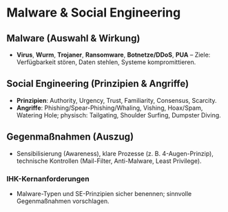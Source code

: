 # Malware & Social Engineering

## Malware (Auswahl & Wirkung)
- **Virus**, **Wurm**, **Trojaner**, **Ransomware**, **Botnetze/DDoS**, **PUA** – Ziele: Verfügbarkeit stören, Daten stehlen, Systeme kompromittieren. 

## Social Engineering (Prinzipien & Angriffe)
- **Prinzipien**: Authority, Urgency, Trust, Familiarity, Consensus, Scarcity.  
- **Angriffe**: Phishing/Spear-Phishing/Whaling, Vishing, Hoax/Spam, Watering Hole; physisch: Tailgating, Shoulder Surfing, Dumpster Diving.

## Gegenmaßnahmen (Auszug)
- Sensibilisierung (Awareness), klare Prozesse (z. B. 4-Augen-Prinzip), technische Kontrollen (Mail-Filter, Anti-Malware, Least Privilege).

### IHK-Kernanforderungen
- Malware-Typen und SE-Prinzipien sicher benennen; sinnvolle Gegenmaßnahmen vorschlagen. 

